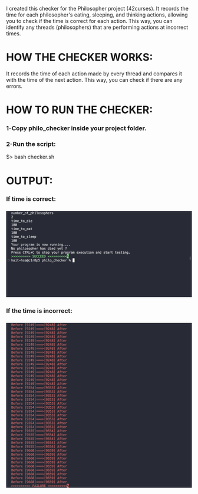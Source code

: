 I created this checker for the Philosopher project (42curses). It records the time for each philosopher's eating, sleeping, and thinking actions, allowing you to check if the time is correct for each action. This way, you can identify any threads (philosophers) that are performing actions at incorrect times.
 
  <h1>HOW THE CHECKER WORKS:</h1>
 It records the time of each action made by every thread and compares it with the time of the next action. This way, you can check if there are any errors.
 <h1>HOW TO RUN THE CHECKER:</h1>
<h3>1-Copy philo_checker inside your project folder.</h3>
<h3>2-Run the script:</h3>
   $> bash checker.sh
   <h1>OUTPUT:</h1>
 <h3>If time is correct:<h3>
<img src="https://github.com/houssame-aithsain/philosopher_checker-42cursus/blob/main/philo_checker/src/Screen%20Shot%202023-03-11%20at%2011.41.28%20PM.png" alt="Alt text" title="Optional title">
 <h3>If the time is incorrect:<h3>
 <img src="https://github.com/houssame-aithsain/philosopher_checker-42cursus/blob/main/philo_checker/src/Screen%20Shot%202023-03-11%20at%2011.45.04%20PM.png" alt="Alt text" title="Optional title">
